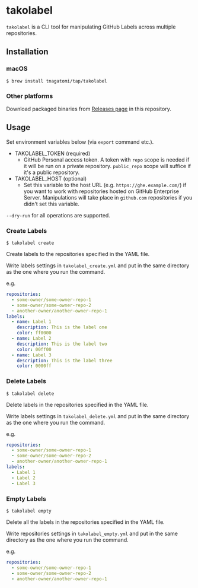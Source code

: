 # takolabel

`takolabel` is a CLI tool for manipulating GitHub Labels across multiple repositories.

## Installation

### macOS

```console
$ brew install tnagatomi/tap/takolabel
```

### Other platforms

Download packaged binaries from [Releases page](https://github.com/tnagatomi/takolabel/releases) in this repository.

## Usage

Set environment variables below (via `export` command etc.).

- TAKOLABEL_TOKEN (required)
  - GitHub Personal access token. A token with `repo` scope is needed if it will be run on a private repository. `public_repo` scope will suffice if it's a public repository.
- TAKOLABEL_HOST (optional)
  - Set this variable to the host URL (e.g. `https://ghe.example.com/`) if you want to work with repositories hosted on GitHub Enterprise Server. Manipulations will take place in `github.com` repositories if you didn't set this variable.

`--dry-run` for all operations are supported.

### Create Labels

```console
$ takolabel create
```

Create labels to the repositories specified in the YAML file.

Write labels settings in `takolabel_create.yml` and put in the same directory as the one where you run the command.

e.g.

```yaml
repositories:
  - some-owner/some-owner-repo-1
  - some-owner/some-owner-repo-2
  - another-owner/another-owner-repo-1
labels:
  - name: Label 1
    description: This is the label one 
    color: ff0000
  - name: Label 2
    description: This is the label two
    color: 00ff00
  - name: Label 3
    description: This is the label three
    color: 0000ff
```

### Delete Labels

```console
$ takolabel delete
```

Delete labels in the repositories specified in the YAML file.

Write labels settings in `takolabel_delete.yml` and put in the same directory as the one where you run the command.

e.g.

```yaml
repositories:
  - some-owner/some-owner-repo-1
  - some-owner/some-owner-repo-2
  - another-owner/another-owner-repo-1
labels:
  - Label 1
  - Label 2
  - Label 3
```

### Empty Labels

```console
$ takolabel empty
```

Delete all the labels in the repositories specified in the YAML file.

Write repositories settings in `takolabel_empty.yml` and put in the same directory as the one where you run the command.

e.g.

```yaml
repositories:
  - some-owner/some-owner-repo-1
  - some-owner/some-owner-repo-2
  - another-owner/another-owner-repo-1
```
